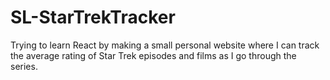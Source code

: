# SL-StarTrekTracker

Trying to learn React by making a small personal website where I can track the average rating of Star Trek episodes and films as I go through the series.
